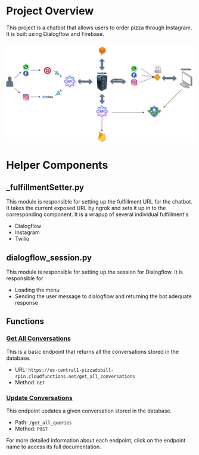 # Project Overview

This project is a chatbot that allows users to order pizza through Instagram. It is built using Dialogflow and Firebase.

![Architecture](pictures/architecture.png)


# Helper Components
## _fulfillmentSetter.py
This module is responsible for setting up the fulfillment URL for the chatbot. It takes the current exposed URL by ngrok 
and sets it up in to the corresponding component. It is a wrapup of several individual fulfillment's
- Dialogflow
- Instagram
- Twilio

## dialogflow_session.py
This module is responsible for setting up the session for Dialogflow. It is responsible for
- Loading the menu
- Sending the user message to dialogflow and returning the bot adequate response

## Functions

### [Get All Conversations](api_docs/get_all_conversations.md)

This is a basic endpoint that returns all the conversations stored in the database.

- URL: `https://us-central1-pizzadobill-rpin.cloudfunctions.net/get_all_conversations`
- Method: `GET`

### [Update Conversations](api_docs/update_conversations.md)

This endpoint updates a given conversation stored in the database.

- Path: `/get_all_queries`
- Method: `POST`

For more detailed information about each endpoint, click on the endpoint name to access its full documentation.
